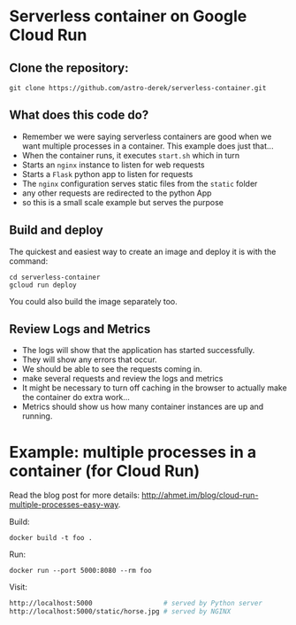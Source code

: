 # Serverless container on Google Cloud Run

## Clone the repository:
`git clone https://github.com/astro-derek/serverless-container.git`

## What does this code do?
* Remember we were saying serverless containers are good when we want multiple
processes in a container. This example does just that...
* When the container runs, it executes `start.sh` which in turn
* Starts an `nginx` instance to listen for web requests
* Starts a `Flask` python app to listen for requests
* The `nginx` configuration serves static files from the `static` folder
* any other requests are redirected to the python App
* so this is a small scale example but serves the purpose

## Build and deploy
The quickest and easiest way to create an image and deploy it is with the 
command: 

    cd serverless-container
    gcloud run deploy

You could also build the image separately too.


## Review Logs and Metrics
* The logs will show that the application has started successfully.
* They will show any errors that occur.
* We should be able to see the requests coming in.
* make several requests and review the logs and metrics
* It might be necessary to turn off caching in the browser to actually
make the container do extra work...
* Metrics should show us how many container instances are up and running.






# Example: multiple processes in a container (for Cloud Run)

Read the blog post for more details: http://ahmet.im/blog/cloud-run-multiple-processes-easy-way.

Build:

    docker build -t foo .

Run:

    docker run --port 5000:8080 --rm foo

Visit:

```sh
http://localhost:5000                  # served by Python server
http://localhost:5000/static/horse.jpg # served by NGINX
```

